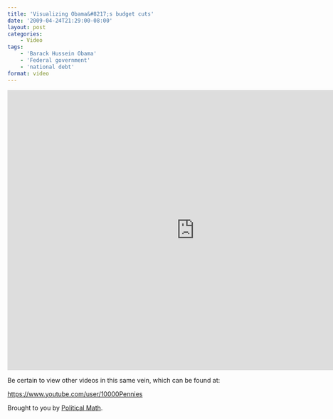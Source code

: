 ```yaml
---
title: 'Visualizing Obama&#8217;s budget cuts'
date: '2009-04-24T21:29:00-08:00'
layout: post
categories:
    - Video
tags:
    - 'Barack Hussein Obama'
    - 'Federal government'
    - 'national debt'
format: video
---
```


<iframe allowfullscreen="" frameborder="0" height="630" loading="lazy" src="https://www.youtube.com/embed/cWt8hTayupE?feature=oembed" width="840"></iframe>

Be certain to view other videos in this same vein, which can be found at:

<https://www.youtube.com/user/10000Pennies>

Brought to you by [Political Math](https://politicalmath.wordpress.com/).